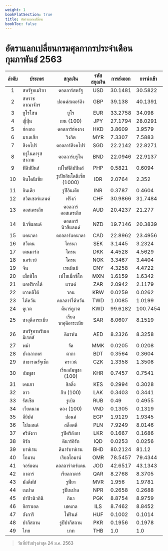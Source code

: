 ```yaml
---
weight: 1
bookFlatSection: true
title: อัตราแลกเปลี่ยน
bookToc: false
---
```



อัตราแลกเปลี่ยนกรมศุลกากรประจำเดือนกุมภาพันธ์ 2563
===


| ลำดับ |ประเทศ |สกุลเงิน |รหัสสกุลเงิน |การส่งออก |การนำเข้า |
|:-----:|----------|:--------:|:----------:|----------|----------|
| 1 |สหรัฐอเมริกา |ดอลลาร์สหรัฐ |USD |30.1481 |30.5822 |
| 2 |สหราชอาณาจักร |ปอนด์สเตอร์ลิง |GBP |39.138 |40.1391 |
| 3 |ยูโรโซน |ยูโร |EUR |33.2758 |34.098 |
| 4 |ญี่ปุ่น |เยน (100) |JPY |27.1794 |28.0291 |
| 5 |ฮ่องกง |ดอลลาร์ฮ่องกง |HKD |3.8609 |3.9579 |
| 6 |มาเลเซีย |ริงกิต |MYR |7.3307 |7.5883 |
| 7 |สิงคโปร์ |ดอลลาร์สิงคโปร์ |SGD |22.2142 |22.8271 |
| 8 |บรูไนดารุสซาลาม |ดอลลาร์บรูไน |BND |22.0946 |22.9137 |
| 9 |ฟิลิปปินส์ |เปโซฟิลิปปินส์ |PHP |0.5821 |0.6094 |
| 10 |อินโดนีเซีย |รูเปียอินโดนีเซีย (1000) |IDR |2.0764 |2.352 |
| 11 |อินเดีย |รูปีอินเดีย |INR |0.3787 |0.4604 |
| 12 |สวิตเซอร์แลนด์ |ฟรังก์ |CHF |30.9866 |31.7484 |
| 13 |ออสเตรเลีย |ดอลลาร์ออสเตรเลีย |AUD |20.4237 |21.277 |
| 14 |นิวซีแลนด์ |ดอลลาร์นิวซีแลนด์ |NZD |19.7146 |20.3839 |
| 15 |แคนาดา |ดอลลาร์แคนาดา |CAD |22.8962 |23.4956 |
| 16 |สวีเดน |โครนา |SEK |3.1445 |3.2324 |
| 17 |เดนมาร์ก |โครน |DKK |4.4528 |4.5629 |
| 18 |นอร์เวย์ |โครน |NOK |3.3467 |3.4404 |
| 19 |จีน |เรนมินบิ |CNY |4.3258 |4.4722 |
| 20 |เม็กซิโก |เปโซเม็กซิโก |MXN |1.6159 |1.6342 |
| 21 |แอฟริกาใต้ |แรนด์ |ZAR |2.0942 |2.1179 |
| 22 |เกาหลีใต้ |วอน |KRW |0.0259 |0.0262 |
| 23 |ไต้หวัน |ดอลลาร์ไต้หวัน |TWD |1.0085 |1.0199 |
| 24 |คูเวต |ดีนาร์คูเวต |KWD |99.6182 |100.7454 |
| 25 |ซาอุดีอาระเบีย |เรียลซาอุดีอาระเบีย |SAR |8.0607 |8.1519 |
| 26 |สหรัฐอาหรับเอมิเรตส์ |ดีแรห์น |AED |8.2326 |8.3258 |
| 27 |พม่า |จัด |MMK |0.0205 |0.0208 |
| 28 |บังกลาเทศ |ตากา |BDT |0.3564 |0.3604 |
| 29 |สาธารณรัฐเช็ก |คราวน์ |CZK |1.3358 |1.3508 |
| 30 |กัมพูชา |เรียลกัมพูชา (100) |KHR |0.7457 |0.7541 |
| 31 |เคนยา |ชิลลิ่ง |KES |0.2994 |0.3028 |
| 32 |ลาว |กีบ (100) |LAK |0.3403 |0.3441 |
| 33 |รัสเซีย |รูเบิล |RUB |0.49 |0.4955 |
| 34 |เวียดนาม |ดอง (100) |VND |0.1305 |0.1319 |
| 35 |อียิปต์ |ปอนด์ |EGP |1.9129 |1.9345 |
| 36 |โปแลนด์ |สล็อตตี |PLN |7.9249 |8.0146 |
| 37 |ศรีลังกา |รูปีศรีลังกา |LKR |0.1667 |0.1686 |
| 38 |อิรัก |ดีนาร์อิรัก |IQD |0.0253 |0.0256 |
| 39 |บาห์เรน |ดีนาร์บาห์เรน |BHD |80.2124 |81.12 |
| 40 |โอมาน |เรียลโอมาน์ |OMR |78.5457 |79.4344 |
| 41 |จอร์แดน |ดอลลาร์จอร์แดน |JOD |42.6517 |43.1343 |
| 42 |กาตาร์ |เรียลกาตาร์ |QAR |8.2768 |8.3705 |
| 43 |มัลดีฟส์ |รูฟียา |MVR |1.956 |1.9781 |
| 44 |เนปาล |รูปีเนปาล |NPR |0.2658 |0.2688 |
| 45 |ปาปัวนิวกินี |กินา |PGK |8.8754 |8.9759 |
| 46 |อิสราเอล |เชคเกล |ILS |8.7462 |8.8452 |
| 47 |ฮังการี |โฟรินต์ |HUF |0.1002 |0.1014 |
| 48 |ปากีสถาน |รูปีปากีสถาน |PKR |0.1956 |0.1978 |
| 49 |ไทย |บาท |THB |1.0 |1.0 |



> วันที่ปรับปรุงล่าสุด 24 ม.ค. 2563